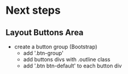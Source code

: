 # Next steps
## Layout Buttons Area
- create a button group (Bootstrap)
	- add '.btn-group'
	- add buttons divs with .outline class
	- add '.btn btn-default' to each button div
